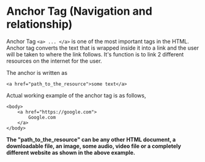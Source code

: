 # Anchor Tag (Navigation and relationship)

Anchor Tag `<a> ... </a>` is one of the most important tags in the HTML. Anchor tag converts the text that is wrapped inside it into a link and the user will be taken to where the link follows. It's function is to link 2 different resources on the internet for the user.

The anchor is written as

```
<a href="path_to_the_resource">some text</a>
```

Actual working example of the anchor tag is as follows,

```
<body>
    <a href="https://google.com">
        Google.com
    </a>
</body>
```

<b>
The "path_to_the_resource" can be any other HTML document, a downloadable file, an image, some audio, video file or a completely different website as shown in the above example. 
</b>
